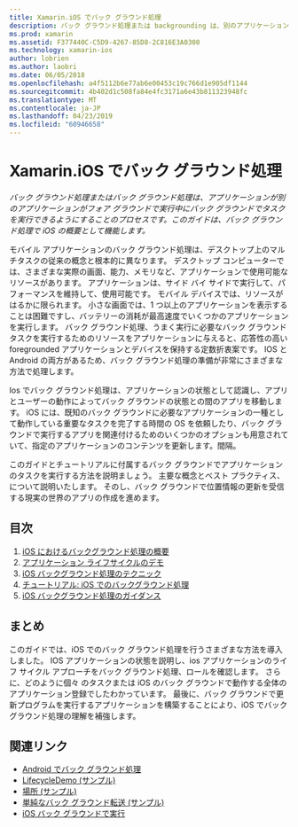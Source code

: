 ```yaml
---
title: Xamarin.iOS でバック グラウンド処理
description: バック グラウンド処理または backgrounding は、別のアプリケーションがフォア グラウンドで実行中に、アプリケーションにバック グラウンドでタスクを実行させる処理です。 このガイドは、iOSにおけるバック グラウンド処理の概要を説明します。
ms.prod: xamarin
ms.assetid: F377440C-C5D9-4267-85D8-2C816E3A0300
ms.technology: xamarin-ios
author: lobrien
ms.author: laobri
ms.date: 06/05/2018
ms.openlocfilehash: a4f5112b6e77ab6e00453c19c766d1e905df1144
ms.sourcegitcommit: 4b402d1c508fa84e4fc3171a6e43b811323948fc
ms.translationtype: MT
ms.contentlocale: ja-JP
ms.lasthandoff: 04/23/2019
ms.locfileid: "60946658"
---
```

# <a name="backgrounding-in-xamarinios"></a>Xamarin.iOS でバック グラウンド処理

_バック グラウンド処理またはバック グラウンド処理は、アプリケーションが別のアプリケーションがフォア グラウンドで実行中にバック グラウンドでタスクを実行できるようにすることのプロセスです。このガイドは、バック グラウンド処理で iOS の概要として機能します。_

モバイル アプリケーションのバック グラウンド処理は、デスクトップ上のマルチタスクの従来の概念と根本的に異なります。 デスクトップ コンピューターでは、さまざまな実際の画面、能力、メモリなど、アプリケーションで使用可能なリソースがあります。 アプリケーションは、サイド バイ サイドで実行して、パフォーマンスを維持して、使用可能です。 モバイル デバイスでは、リソースがはるかに限られます。 小さな画面では、1 つ以上のアプリケーションを表示することは困難ですし、バッテリーの消耗が最高速度でいくつかのアプリケーションを実行します。 バック グラウンド処理、うまく実行に必要なバック グラウンド タスクを実行するためのリソースをアプリケーションに与えると、応答性の高い foregrounded アプリケーションとデバイスを保持する定数折衷案です。 IOS と Android の両方があるため、バック グラウンド処理の準備が非常にさまざまな方法で処理します。

Ios でバック グラウンド処理は、アプリケーションの状態として認識し、アプリとユーザーの動作によってバック グラウンドの状態との間のアプリを移動します。 iOS には、既知のバック グラウンドに必要なアプリケーションの一種として動作している重要なタスクを完了する時間の OS を依頼したり、バック グラウンドで実行するアプリを関連付けるためのいくつかのオプションも用意されていて、指定のアプリケーションのコンテンツを更新します。間隔。

このガイドとチュートリアルに付属するバック グラウンドでアプリケーションのタスクを実行する方法を説明ましょう。 主要な概念とベスト プラクティス、について説明いたします。 そのし、バック グラウンドで位置情報の更新を受信する現実の世界のアプリの作成を進めます。

## <a name="contents"></a>目次

1.  [iOS におけるバックグラウンド処理の概要](~/ios/app-fundamentals/backgrounding/introduction-to-backgrounding-in-ios.md)
1.  [アプリケーション ライフサイクルのデモ](~/ios/app-fundamentals/backgrounding/application-lifecycle-demo.md)
1.  [iOS バックグラウンド処理のテクニック](~/ios/app-fundamentals/backgrounding/ios-backgrounding-techniques/index.md)
1.  [チュートリアル: iOS でのバックグラウンド処理](~/ios/app-fundamentals/backgrounding/ios-backgrounding-walkthroughs/index.md)
1.  [iOS バックグラウンド処理のガイダンス](~/ios/app-fundamentals/backgrounding/ios-backgrounding-guidance.md)

## <a name="summary"></a>まとめ

このガイドでは、iOS でのバック グラウンド処理を行うさまざまな方法を導入しました。 IOS アプリケーションの状態を説明し、ios アプリケーションのライフ サイクル アプローチをバック グラウンド処理、ロールを確認します。 さらに、どのように個々 のタスクまたは iOS のバック グラウンドで動作する全体のアプリケーション登録でしたわかっています。 最後に、バック グラウンドで更新プログラムを実行するアプリケーションを構築することにより、iOS でバック グラウンド処理の理解を補強します。



## <a name="related-links"></a>関連リンク

- [Android でバック グラウンド処理](~/android/app-fundamentals/services/index.md)
- [LifecycleDemo (サンプル)](https://developer.xamarin.com/samples/monotouch/LifecycleDemo/)
- [場所 (サンプル)](https://developer.xamarin.com/samples/monotouch/Location/)
- [単純なバック グラウンド転送 (サンプル)](https://developer.xamarin.com/samples/monotouch/SimpleBackgroundTransfer/)
- [iOS バック グラウンドで実行](https://developer.apple.com/library/ios/documentation/iPhone/Conceptual/iPhoneOSProgrammingGuide/BackgroundExecution/BackgroundExecution.html)
